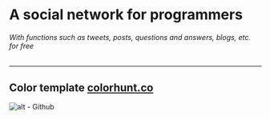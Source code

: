 # A social network for programmers
###### With functions such as tweets, posts, questions and answers, blogs, etc. for free
---
Color template [colorhunt.co](https://colorhunt.co/palette/2c3333395b64a5c9cae7f6f2)
---
![alt - Github](https://s6.uupload.ir/files/download_nknd.png)
